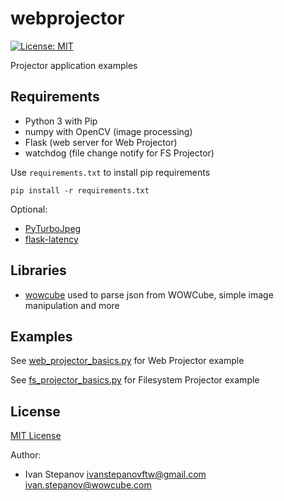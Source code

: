 # webprojector
[![License: MIT](https://img.shields.io/badge/License-MIT-yellow.svg)](https://opensource.org/licenses/MIT)

Projector application examples

## Requirements
- Python 3 with Pip
- numpy with OpenCV (image processing)
- Flask (web server for Web Projector)
- watchdog (file change notify for FS Projector)

Use `requirements.txt` to install pip requirements 
```shell script
pip install -r requirements.txt
```

Optional:
- [PyTurboJpeg](https://pypi.org/project/PyTurboJPEG/)
- [flask-latency](https://github.com/philfreo/flask-latency)

## Libraries
- [wowcube](wowcube) used to parse json from WOWCube, simple image manipulation and more

## Examples
See [web_projector_basics.py](examples/web_projector_basics.py) for Web Projector example

See [fs_projector_basics.py](examples/fs_projector_basics.py) for Filesystem Projector example

## License
[MIT License](LICENSE)

Author:
- Ivan Stepanov <ivanstepanovftw@gmail.com> <ivan.stepanov@wowcube.com>
